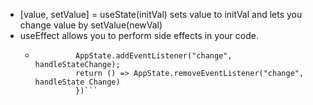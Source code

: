 - [value, setValue] = useState(initVal) sets value to initVal and lets you change value by setValue(newVal)
- useEffect allows you to perform side effects in your code.
    - ```useEffect(()=>{
               AppState.addEventListener("change", handleStateChange);
               return () => AppState.removeEventListener("change", handleState Change)
               })```
